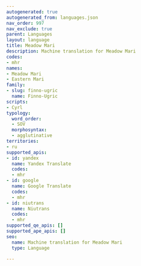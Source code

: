 ```yaml
---
autogenerated: true
autogenerated_from: languages.json
nav_order: 997
nav_exclude: true
parent: Languages
layout: language
title: Meadow Mari
description: Machine translation for Meadow Mari
codes:
- mhr
names:
- Meadow Mari
- Eastern Mari
family:
- slug: finno-ugric
  name: Finno-Ugric
scripts:
- Cyrl
typology:
  word_order:
  - SOV
  morphosyntax:
  - agglutinative
territories:
- ru
supported_apis:
- id: yandex
  name: Yandex Translate
  codes:
  - mhr
- id: google
  name: Google Translate
  codes:
  - mhr
- id: niutrans
  name: Niutrans
  codes:
  - mhr
supported_qe_apis: []
supported_ape_apis: []
seo:
  name: Machine translation for Meadow Mari
  type: Language

---
```


